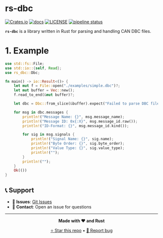 # rs-dbc

[![Crates.io](https://img.shields.io/crates/v/rs-dbc.svg)](https://crates.io/crates/rs-dbc)
[![docs](https://docs.rs/rs_dbc/badge.svg)](https://docs.rs/rs_dbc)
[![LICENSE](https://img.shields.io/badge/license-MIT-blue.svg)](LICENSE)
[![pipeline status](https://gitlab.com/JP-Makers/rs-dbc/badges/main/pipeline.svg)](https://gitlab.com/JP-Makers/rs-dbc/-/commits/main)

**`rs-dbc`** is a library written in Rust for parsing and handling CAN DBC files.

# 1. Example

```rust
use std::fs::File;
use std::io::{self, Read};
use rs_dbc::Dbc;

fn main() -> io::Result<()> {
    let mut f = File::open("./examples/simple.dbc")?;
    let mut buffer = Vec::new();
    f.read_to_end(&mut buffer)?;

    let dbc = Dbc::from_slice(&buffer).expect("Failed to parse DBC file");

    for msg in dbc.messages {
        println!("Message Name: {}", msg.message_name);
        println!("Message ID: 0x{:X}", msg.message_id.raw());
        println!("ID-Format: {}", msg.message_id.kind());

        for sig in msg.signals {
            println!("Signal Name: {}", sig.name);
            println!("Byte Order: {}", sig.byte_order);
            println!("Value Type: {}", sig.value_type);
            println!("");
        }
        println!("");
    }
    Ok(())
}
```
## 📞 Support

- 🐛 **Issues**: [Git Issues](../../issues)
- 📧 **Contact**: Open an issue for questions

---

<div align="center">

**Made with ❤️ and Rust**

[⭐ Star this repo](../../stargazers) • [📝 Report bug](../../issues)

</div>